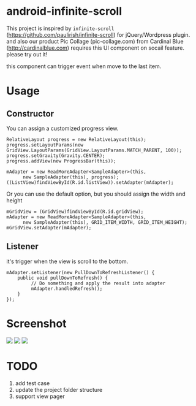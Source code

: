 android-infinite-scroll
======================

This project is inspired by `infinite-scroll` (https://github.com/paulirish/infinite-scroll) for jQuery/Wordpress plugin. and also our product Pic Collage (pic-collage.com) from Cardinal Blue (http://cardinalblue.com) requires this UI component on socail feature. please try out it!

this component can trigger event when move to the last item.


Usage
=====

Constructor
-----------

You can assign a customized progress view.

```
RelativeLayout progress = new RelativeLayout(this);
progress.setLayoutParams(new GridView.LayoutParams(GridView.LayoutParams.MATCH_PARENT, 100));
progress.setGravity(Gravity.CENTER);
progress.addView(new ProgressBar(this));

mAdapter = new ReadMoreAdapter<SampleAdapter>(this,
      new SampleAdapter(this), progress);
((ListView)findViewById(R.id.listView)).setAdapter(mAdapter);
```

Or you can use the default option, but you should assign the width and height

```
mGridView = (GridView)findViewById(R.id.gridView);
mAdapter = new ReadMoreAdapter<SampleAdapter>(this,
      new SampleAdapter(this), GRID_ITEM_WIDTH, GRID_ITEM_HEIGHT);
mGridView.setAdapter(mAdapter);
```

Listener
--------

it's trigger when the view is scroll to the bottom.

```
mAdapter.setListener(new PullDownToRefreshListener() {
    public void pullDownToRefresh() {
         // Do something and apply the result into adapter
         mAdapter.handledRefresh();
    }
});
```

Screenshot
==========

![](https://farm3.staticflickr.com/2925/13926159311_db68af5a70_d.jpg)
![](https://farm8.staticflickr.com/7187/13926159481_67ec4ed906_d.jpg)
![](https://farm6.staticflickr.com/5567/13926164336_452ccb2104_d.jpg)

TODO
====

1. add test case
2. update the project folder structure
3. support view pager
